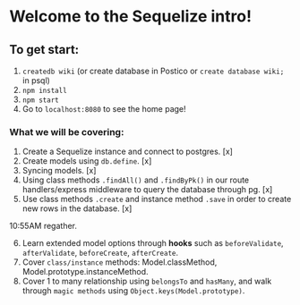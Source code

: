 # Welcome to the Sequelize intro!
## To get start:
1. `createdb wiki` (or create database in Postico or `create database wiki;` in psql)
2. `npm install`
3. `npm start`
4. Go to `localhost:8080` to see the home page!
### What we will be covering:
1. Create a Sequelize instance and connect to postgres. [x]
2. Create models using `db.define`. [x]
3. Syncing models. [x]
4. Using class methods `.findAll()` and `.findByPk()` in our route handlers/express middleware to query the database through pg. [x]
5. Use class methods `.create` and instance method `.save` in order to create new rows in the database. [x]

10:55AM regather.

6. Learn extended model options through __hooks__ such as `beforeValidate`, `afterValidate`, `beforeCreate`, `afterCreate`.
7. Cover `class/instance` methods: Model.classMethod, Model.prototype.instanceMethod.
8. Cover 1 to many relationship using `belongsTo` and `hasMany`, and walk through `magic methods` using `Object.keys(Model.prototype)`.
